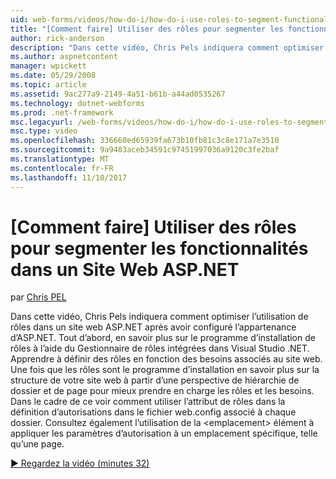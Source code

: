 ```yaml
---
uid: web-forms/videos/how-do-i/how-do-i-use-roles-to-segment-functionality-in-an-aspnet-web-site
title: "[Comment faire] Utiliser des rôles pour segmenter les fonctionnalités dans un Site Web ASP.NET | Documents Microsoft"
author: rick-anderson
description: "Dans cette vidéo, Chris Pels indiquera comment optimiser l’utilisation de rôles dans un site web ASP.NET après avoir configuré l’appartenance d’ASP.NET. Tout d’abord, en savoir plus sur le programme d’installation de rôle en cours..."
ms.author: aspnetcontent
manager: wpickett
ms.date: 05/29/2008
ms.topic: article
ms.assetid: 9ac277a9-2149-4a51-b61b-a44ad0535267
ms.technology: dotnet-webforms
ms.prod: .net-framework
msc.legacyurl: /web-forms/videos/how-do-i/how-do-i-use-roles-to-segment-functionality-in-an-aspnet-web-site
msc.type: video
ms.openlocfilehash: 336660ed65939fa673b10fb81c3c8e171a7e3510
ms.sourcegitcommit: 9a9483aceb34591c97451997036a9120c3fe2baf
ms.translationtype: MT
ms.contentlocale: fr-FR
ms.lasthandoff: 11/10/2017
---
```

<a name="how-do-i-use-roles-to-segment-functionality-in-an-aspnet-web-site"></a>[Comment faire] Utiliser des rôles pour segmenter les fonctionnalités dans un Site Web ASP.NET
====================
par [Chris PEL](https://twitter.com/chrispels)

Dans cette vidéo, Chris Pels indiquera comment optimiser l’utilisation de rôles dans un site web ASP.NET après avoir configuré l’appartenance d’ASP.NET. Tout d’abord, en savoir plus sur le programme d’installation de rôles à l’aide du Gestionnaire de rôles intégrées dans Visual Studio .NET. Apprendre à définir des rôles en fonction des besoins associés au site web. Une fois que les rôles sont le programme d’installation en savoir plus sur la structure de votre site web à partir d’une perspective de hiérarchie de dossier et de page pour mieux prendre en charge les rôles et les besoins. Dans le cadre de ce voir comment utiliser l’attribut de rôles dans la définition d’autorisations dans le fichier web.config associé à chaque dossier. Consultez également l’utilisation de la &lt;emplacement&gt; élément à appliquer les paramètres d’autorisation à un emplacement spécifique, telle qu’une page.

[&#9654; Regardez la vidéo (minutes 32)](https://channel9.msdn.com/Blogs/ASP-NET-Site-Videos/how-do-i-use-roles-to-segment-functionality-in-an-aspnet-web-site)

